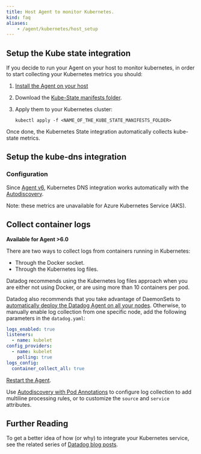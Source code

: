 ```yaml
---
title: Host Agent to monitor Kubernetes.
kind: faq
aliases:
    - /agent/kubernetes/host_setup
---
```


## Setup the Kube state integration

If you decide to run your Agent on your host to monitor kubernetes, in order to start collecting your Kubernetes metrics you should:

1. [Install the Agent on your host][1]
2. Download the [Kube-State manifests folder][2].
3. Apply them to your Kubernetes cluster:

    ```shell
    kubectl apply -f <NAME_OF_THE_KUBE_STATE_MANIFESTS_FOLDER>
    ```

Once done, the Kubernetes State integration automatically collects kube-state metrics.

## Setup the kube-dns integration

### Configuration

Since [Agent v6][3], Kubernetes DNS integration works automatically with the [Autodiscovery][4].

Note: these metrics are unavailable for Azure Kubernetes Service (AKS).

## Collect container logs

**Available for Agent >6.0**

There are two ways to collect logs from containers running in Kubernetes:

- Through the Docker socket.
- Through the Kubernetes log files.

Datadog recommends using the Kubernetes log files approach when you are either not using Docker, or are using more than 10 containers per pod.

Datadog also recommends that you take advantage of DaemonSets to [automatically deploy the Datadog Agent on all your nodes][5].
Otherwise, to manually enable log collection from one specific node, add the following parameters in the `datadog.yaml`:

```yaml
logs_enabled: true
listeners:
  - name: kubelet
config_providers:
  - name: kubelet
    polling: true
logs_config:
  container_collect_all: true
```

[Restart the Agent][6].

Use [Autodiscovery with Pod Annotations][7] to configure log collection to add multiline processing rules, or to customize the `source` and `service` attributes.

## Further Reading

To get a better idea of how (or why) to integrate your Kubernetes service, see the related series of [Datadog blog posts][8].

[1]: https://app.datadoghq.com/account/settings#agent
[2]: https://github.com/kubernetes/kube-state-metrics/tree/master/examples/standard
[3]: /agent
[4]: /agent/autodiscovery
[5]: https://app.datadoghq.com/account/settings#agent/kubernetes
[6]: /agent/guide/agent-commands/#start-stop-and-restart-the-agent
[7]: /agent/autodiscovery/integrations/?tab=kubernetes
[8]: https://www.datadoghq.com/blog/monitoring-kubernetes-era
